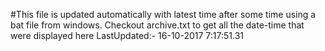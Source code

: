 #This file is updated automatically with latest time after some time using a bat file from windows. Checkout archive.txt to get all the date-time that were displayed here
LastUpdated:- 16-10-2017  7:17:51.31 
